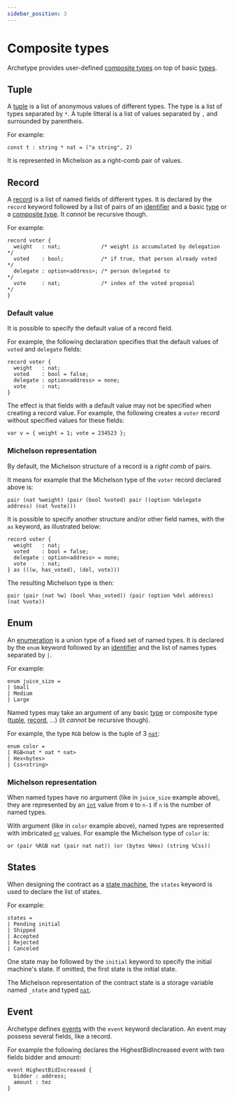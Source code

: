 ```yaml
---
sidebar_position: 3
---
```


# Composite types

Archetype provides user-defined [composite types](/docs/language-basics/composite) on top of basic [types](/docs/reference/types).

## Tuple

A [tuple](/docs/language-basics/composite#tuple) is a list of anonymous values of different types. The type is a list of types separated by `*`. A tuple litteral is a list of values separated by `,` and surrounded by parentheis.

For example:
```archetype
const t : string * nat = ("a string", 2)
```

It is represented in Michelson as a right-comb pair of values.

## Record

A [record](/docs/language-basics/composite#record) is a list of named fields of different types. It is declared by the `record` keyword followed by a list of pairs of an [identifier](/docs/reference/declarations/identifier) and a basic [type](/docs/reference/types) or a [composite type](/docs/language-basics/composite). It *cannot* be recursive though.

For example:

```archetype
record voter {
  weight   : nat;             /* weight is accumulated by delegation */
  voted    : bool;            /* if true, that person already voted  */
  delegate : option<address>; /* person delegated to                 */
  vote     : nat;             /* index of the voted proposal         */
}
```

### Default value

It is possible to specify the default value of a record field.

For example, the following declaration specifies that the default values of `voted` and `delegate` fields:
```archetype
record voter {
  weight   : nat;
  voted    : bool = false;
  delegate : option<address> = none;
  vote     : nat;
}
```

The effect is that fields with a default value may not be specified when creating a record value. For example, the following creates a `voter` record without specified values for these fields:
```archetype
var v = { weight = 1; vote = 234523 };
```

### Michelson representation

By default, the Michelson structure of a record is a *right comb* of pairs.

It means for example that the Michelson type of the `voter` record declared above is:
```
pair (nat %weight) (pair (bool %voted) pair ((option %delegate address) (nat %vote)))
```

It is possible to specify another structure and/or other field names, with the `as` keyword, as illustrated below:

```archetype
record voter {
  weight   : nat;
  voted    : bool = false;
  delegate : option<address> = none;
  vote     : nat;
} as (((w, has_voted), (del, vote)))
```

The resulting Michelson type is then:
```
pair (pair (nat %w) (bool %has_voted)) (pair (option %del address) (nat %vote))
```

## Enum

An [enumeration](/docs/language-basics/composite#enum) is a union type of a fixed set of named types. It is declared by the `enum` keyword followed by an [identifier](/docs/reference/declarations/identifier) and the list of names types separated by `|`.

For example:
```archetype
enum juice_size =
| Small
| Medium
| Large
```

Named types may take an argument of any basic [type](/docs/reference/types) or composite type ([tuple](/docs/language-basics/composite#tuple), [record](/docs/language-basics/composite#record), ...) (it *cannot* be recursive though).

For example, the type `RGB` below is the tuple of 3 [`nat`](/docs/reference/types#nat):
```archetype
enum color =
| RGB<nat * nat * nat>
| Hex<bytes>
| Css<string>
```

### Michelson representation

When named types have no argument (like in `juice_size` example above), they are represented by an [`int`](/docs/reference/types#nat) value from `0` to `n-1` if `n` is the number of named types.

With argument (like in `color` example above), named types are represented with imbricated [`or`](/docs/reference/types#or<T1,%20T2>) values. For example the Michelson type of `color` is:
```
or (pair %RGB nat (pair nat nat)) (or (bytes %Hex) (string %Css))
```

## States

When designing the contract as a [state machine](/docs/statemachine), the `states` keyword is used to declare the list of states.

For example:
```archetype
states =
| Pending initial
| Shipped
| Accepted
| Rejected
| Canceled
```

One state may be followed by the `initial` keyword to specify the initial machine's state. If omitted, the first state is the initial state.

The Michelson representation of the contract state is a storage variable named `_state` and typed [`nat`](/docs/reference/types#nat).

## Event

Archetype defines [events](/blog/events) with the `event` keyword declaration. An event may possess several fields, like a record.

For example the following declares the HighestBidIncreased event with two fields bidder and amount:

```archetype
event HighestBidIncreased {
  bidder : address;
  amount : tez
}
```
